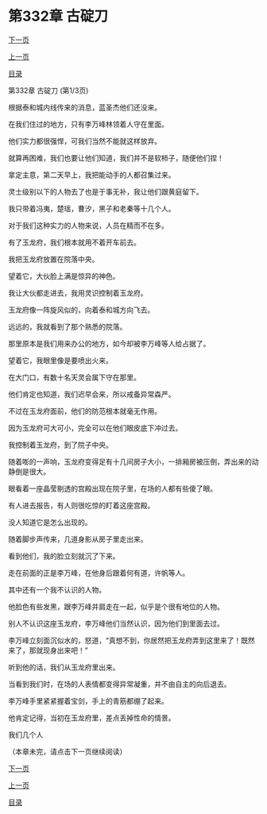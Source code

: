 <h1>第332章    古碇刀</h1>
            <div><p><a href="./0994_%E7%AC%AC332%E7%AB%A0_%E5%8F%A4%E7%A2%87%E5%88%80.md">下一页</a></p><p><a href="./0992_%E7%AC%AC331%E7%AB%A0_%E5%BA%9E%E7%84%B6%E5%A4%A7%E7%89%A9.md">上一页</a></p><p><a href="../">目录</a></p></div>
            <div><p>第332章    古碇刀 (第1/3页)</p><p>根据泰和城内线传来的消息，蓝圣杰他们还没来。</p><p>在我们住过的地方，只有李万峰林领着人守在里面。</p><p>他们实力都很强悍，可我们当然不能就这样放弃。</p><p>就算再困难，我们也要让他们知道，我们并不是软柿子，随便他们捏！</p><p>拿定主意，第二天早上，我把能动手的人都召集过来。</p><p>灵士级别以下的人物去了也是于事无补，我让他们跟黄庭留下。</p><p>我只带着冯夷，楚瑶，曹汐，黑子和老秦等十几个人。</p><p>对于我们这种实力的人物来说，人员在精而不在多。</p><p>有了玉龙府，我们根本就用不着开车前去。</p><p>我把玉龙府放置在院落中央。</p><p>望着它，大伙脸上满是惊异的神色。</p><p>我让大伙都走进去，我用灵识控制着玉龙府。</p><p>玉龙府像一阵旋风似的，向着泰和城方向飞去。</p><p>远远的，我就看到了那个熟悉的院落。</p><p>那里原本是我们用来办公的地方，如今却被李万峰等人给占据了。</p><p>望着它，我眼里像是要喷出火来。</p><p>在大门口，有数十名天灵会属下守在那里。</p><p>他们肯定也知道，我们迟早会来，所以戒备异常森严。</p><p>不过在玉龙府面前，他们的防范根本就毫无作用。</p><p>因为玉龙府可大可小，完全可以在他们眼皮底下冲过去。</p><p>我控制着玉龙府，到了院子中央。</p><p>随着嘭的一声响，玉龙府变得足有十几间房子大小，一排厢房被压倒，弄出来的动静倒是很大。</p><p>眼看着一座晶莹剔透的宫殿出现在院子里，在场的人都有些傻了眼。</p><p>有人进去报告，有人则很吃惊的盯着这座宫殿。</p><p>没人知道它是怎么出现的。</p><p>随着脚步声传来，几道身影从房子里走出来。</p><p>看到他们，我的脸立刻就沉了下来。</p><p>走在前面的正是李万峰，在他身后跟着何有道，许帆等人。</p><p>其中还有一个我不认识的人物。</p><p>他脸色有些发黑，跟李万峰并肩走在一起，似乎是个很有地位的人物。</p><p>别人不认识这座玉龙府，李万峰他们当然认识，因为他们到里面去过。</p><p>李万峰立刻面沉似水的，怒道，“真想不到，你居然把玉龙府弄到这里来了！既然来了，那就现身出来吧！”</p><p>听到他的话，我们从玉龙府里出来。</p><p>当看到我们时，在场的人表情都变得异常凝重，并不由自主的向后退去。</p><p>李万峰手里紧紧握着宝剑，手上的青筋都绷了起来。</p><p>他肯定记得，当初在玉龙府里，差点丢掉性命的情景。</p><p>我们几个人</p><p>（本章未完，请点击下一页继续阅读）</p></div>
            <div><p><a href="./0994_%E7%AC%AC332%E7%AB%A0_%E5%8F%A4%E7%A2%87%E5%88%80.md">下一页</a></p><p><a href="./0992_%E7%AC%AC331%E7%AB%A0_%E5%BA%9E%E7%84%B6%E5%A4%A7%E7%89%A9.md">上一页</a></p><p><a href="../">目录</a></p></div>